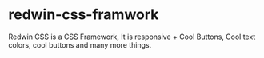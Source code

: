 # redwin-css-framwork
Redwin CSS is a CSS Framework, It is responsive + Cool Buttons, Cool text colors, cool buttons and many more things.
